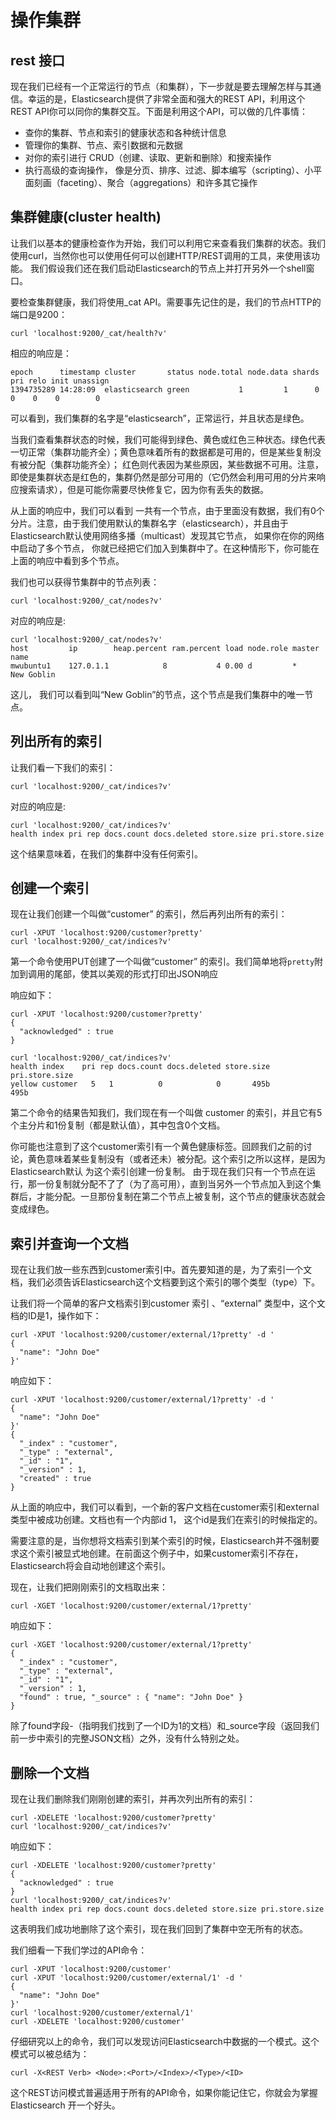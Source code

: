 # 操作集群

## rest 接口

现在我们已经有一个正常运行的节点（和集群），下一步就是要去理解怎样与其通信。幸运的是，Elasticsearch提供了非常全面和强大的REST API，利用这个REST API你可以同你的集群交互。下面是利用这个API，可以做的几件事情：

- 查你的集群、节点和索引的健康状态和各种统计信息
- 管理你的集群、节点、索引数据和元数据
- 对你的索引进行 CRUD（创建、读取、更新和删除）和搜索操作
- 执行高级的查询操作， 像是分页、排序、过滤、脚本编写（scripting）、小平面刻画（faceting）、聚合（aggregations）和许多其它操作

## 集群健康(cluster health)

让我们以基本的健康检查作为开始，我们可以利用它来查看我们集群的状态。我们使用curl，当然你也可以使用任何可以创建HTTP/REST调用的工具，来使用该功能。
我们假设我们还在我们启动Elasticsearch的节点上并打开另外一个shell窗口。

要检查集群健康，我们将使用_cat API。需要事先记住的是，我们的节点HTTP的端口是9200：

```
curl 'localhost:9200/_cat/health?v'
```

相应的响应是：
```
epoch      timestamp cluster       status node.total node.data shards pri relo init unassign
1394735289 14:28:09  elasticsearch green           1         1      0   0    0    0        0
```
可以看到，我们集群的名字是“elasticsearch”，正常运行，并且状态是绿色。

当我们查看集群状态的时候，我们可能得到绿色、黄色或红色三种状态。绿色代表一切正常（集群功能齐全）；黄色意味着所有的数据都是可用的，但是某些复制没有被分配（集群功能齐全）；
红色则代表因为某些原因，某些数据不可用。注意，即使是集群状态是红色的，集群仍然是部分可用的（它仍然会利用可用的分片来响应搜索请求），但是可能你需要尽快修复它，因为你有丢失的数据。

从上面的响应中，我们可以看到 一共有一个节点，由于里面没有数据，我们有0个分片。注意，由于我们使用默认的集群名字（elasticsearch），并且由于Elasticsearch默认使用网络多播（multicast）发现其它节点，
如果你在你的网络中启动了多个节点， 你就已经把它们加入到集群中了。在这种情形下，你可能在上面的响应中看到多个节点。

我们也可以获得节集群中的节点列表：

```
curl 'localhost:9200/_cat/nodes?v'
```

对应的响应是:
```
curl 'localhost:9200/_cat/nodes?v'
host         ip        heap.percent ram.percent load node.role master name
mwubuntu1    127.0.1.1            8           4 0.00 d         *      New Goblin
```
这儿， 我们可以看到叫“New Goblin”的节点，这个节点是我们集群中的唯一节点。

## 列出所有的索引

让我们看一下我们的索引：

```
curl 'localhost:9200/_cat/indices?v'
```
对应的响应是:
```
curl 'localhost:9200/_cat/indices?v'
health index pri rep docs.count docs.deleted store.size pri.store.size
```
这个结果意味着，在我们的集群中没有任何索引。

## 创建一个索引

现在让我们创建一个叫做“customer” 的索引，然后再列出所有的索引：

```
curl -XPUT 'localhost:9200/customer?pretty'
curl 'localhost:9200/_cat/indices?v'
```
第一个命令使用PUT创建了一个叫做“customer” 的索引。我们简单地将`pretty`附加到调用的尾部，使其以美观的形式打印出JSON响应

响应如下：

```
curl -XPUT 'localhost:9200/customer?pretty'
{
  "acknowledged" : true
}

curl 'localhost:9200/_cat/indices?v'
health index    pri rep docs.count docs.deleted store.size pri.store.size
yellow customer   5   1          0            0       495b           495b
```

第二个命令的结果告知我们，我们现在有一个叫做 customer 的索引，并且它有5个主分片和1份复制（都是默认值），其中包含0个文档。

你可能也注意到了这个customer索引有一个黄色健康标签。回顾我们之前的讨论，黄色意味着某些复制没有（或者还未）被分配。这个索引之所以这样，是因为 Elasticsearch默认
为这个索引创建一份复制。 由于现在我们只有一个节点在运行，那一份复制就分配不了了（为了高可用），直到当另外一个节点加入到这个集群后，才能分配。一旦那份复制在第二个节点上被复制，这个节点的健康状态就会变成绿色。

## 索引并查询一个文档

现在让我们放一些东西到customer索引中。首先要知道的是，为了索引一个文档，我们必须告诉Elasticsearch这个文档要到这个索引的哪个类型（type）下。

让我们将一个简单的客户文档索引到customer 索引 、“external” 类型中，这个文档的ID是1，操作如下：

```
curl -XPUT 'localhost:9200/customer/external/1?pretty' -d '
{
  "name": "John Doe"
}'
```
响应如下：
```
curl -XPUT 'localhost:9200/customer/external/1?pretty' -d '
{
  "name": "John Doe"
}'
{
  "_index" : "customer",
  "_type" : "external",
  "_id" : "1",
  "_version" : 1,
  "created" : true
}
```

从上面的响应中，我们可以看到，一个新的客户文档在customer索引和external类型中被成功创建。文档也有一个内部id 1， 这个id是我们在索引的时候指定的。

需要注意的是，当你想将文档索引到某个索引的时候，Elasticsearch并不强制要求这个索引被显式地创建。在前面这个例子中，如果customer索引不存在，Elasticsearch将会自动地创建这个索引。

现在，让我们把刚刚索引的文档取出来：

```
curl -XGET 'localhost:9200/customer/external/1?pretty'
```

响应如下：

```
curl -XGET 'localhost:9200/customer/external/1?pretty'
{
  "_index" : "customer",
  "_type" : "external",
  "_id" : "1",
  "_version" : 1,
  "found" : true, "_source" : { "name": "John Doe" }
}
```

除了found字段-（指明我们找到了一个ID为1的文档）和_source字段（返回我们前一步中索引的完整JSON文档）之外，没有什么特别之处。

## 删除一个文档

现在让我们删除我们刚刚创建的索引，并再次列出所有的索引：

```
curl -XDELETE 'localhost:9200/customer?pretty'
curl 'localhost:9200/_cat/indices?v'
```

响应如下：
```
curl -XDELETE 'localhost:9200/customer?pretty'
{
  "acknowledged" : true
}
curl 'localhost:9200/_cat/indices?v'
health index pri rep docs.count docs.deleted store.size pri.store.size
```

这表明我们成功地删除了这个索引，现在我们回到了集群中空无所有的状态。

我们细看一下我们学过的API命令：

```
curl -XPUT 'localhost:9200/customer'
curl -XPUT 'localhost:9200/customer/external/1' -d '
{
  "name": "John Doe"
}'
curl 'localhost:9200/customer/external/1'
curl -XDELETE 'localhost:9200/customer'
```

仔细研究以上的命令，我们可以发现访问Elasticsearch中数据的一个模式。这个模式可以被总结为：

```
curl -X<REST Verb> <Node>:<Port>/<Index>/<Type>/<ID>
```

这个REST访问模式普遍适用于所有的API命令，如果你能记住它，你就会为掌握Elasticsearch 开一个好头。
